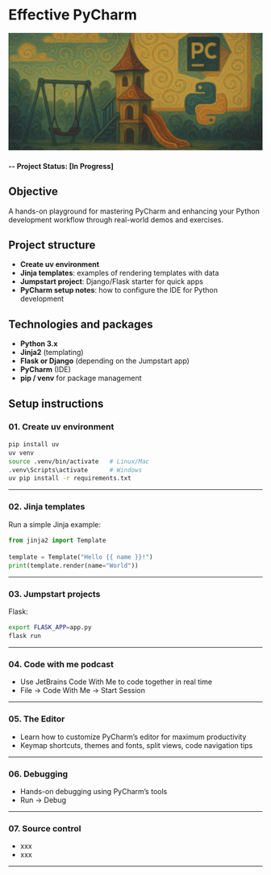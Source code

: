 # Effective PyCharm

![alternative text](img/readme_image.jpg)

#### -- Project Status: [In Progress]

## Objective  
A hands-on playground for mastering PyCharm and enhancing your Python development workflow through real-world demos and exercises.

## Project structure
- **Create uv environment** 
- **Jinja templates**: examples of rendering templates with data  
- **Jumpstart project**: Django/Flask starter for quick apps  
- **PyCharm setup notes**: how to configure the IDE for Python development  

## Technologies and packages  
- **Python 3.x**  
- **Jinja2** (templating)  
- **Flask or Django** (depending on the Jumpstart app)  
- **PyCharm** (IDE)  
- **pip / venv** for package management  

## Setup instructions

### 01. Create uv environment
```bash
pip install uv
uv venv
source .venv/bin/activate   # Linux/Mac
.venv\Scripts\activate      # Windows
uv pip install -r requirements.txt
````

---

### 02. Jinja templates

Run a simple Jinja example:

```python
from jinja2 import Template

template = Template("Hello {{ name }}!")
print(template.render(name="World"))
```

---

### 03. Jumpstart projects

Flask:

```bash
export FLASK_APP=app.py
flask run
```

---

### 04. Code with me podcast

- Use JetBrains Code With Me to code together in real time
- File -> Code With Me -> Start Session

---

### 05. The Editor

- Learn how to customize PyCharm’s editor for maximum productivity
- Keymap shortcuts, themes and fonts, split views, code navigation tips

---

### 06. Debugging

- Hands-on debugging using PyCharm’s tools
- Run -> Debug

---

### 07. Source control

- xxx
- xxx

---